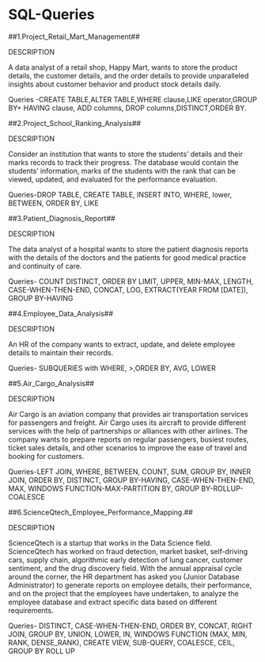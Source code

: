 # SQL-Queries

##1.Project_Retail_Mart_Management##

DESCRIPTION

A data analyst of a retail shop, Happy Mart, wants to store the product details, the customer details, and the order details to provide unparalleled insights about 
customer behavior and product stock details daily.

Queries -CREATE TABLE,ALTER TABLE,WHERE clause,LIKE operator,GROUP BY+ HAVING clause, ADD columns, DROP columns,DISTINCT,ORDER BY.

##2.Project_School_Ranking_Analysis##

DESCRIPTION

Consider an institution that wants to store the students’ details and their marks records to track their progress. The database would contain the students’ information, marks of the students with the rank that can be viewed, updated, and evaluated for the performance evaluation.

Queries-DROP TABLE, CREATE TABLE, INSERT INTO, WHERE, lower, BETWEEN, ORDER BY, LIKE

##3.Patient_Diagnosis_Report##

DESCRIPTION

The data analyst of a hospital wants to store the patient diagnosis reports with the details of the doctors and the patients for good medical practice and continuity of care.

 Queries- COUNT DISTINCT, ORDER BY LIMIT, UPPER, MIN-MAX, LENGTH, CASE-WHEN-THEN-END, CONCAT, LOG, EXTRACT(YEAR FROM [DATE]), GROUP BY-HAVING
 
 ##4.Employee_Data_Analysis##
 
 DESCRIPTION

An HR of the company wants to extract, update, and delete employee details to maintain their records.
 
Queries- SUBQUERIES with WHERE, >,ORDER BY, AVG, LOWER

##5.Air_Cargo_Analysis##

DESCRIPTION

Air Cargo is an aviation company that provides air transportation services for passengers and freight. Air Cargo uses its aircraft to provide different services with the help of partnerships or alliances with other airlines. The company wants to prepare reports on regular passengers, busiest routes, ticket sales details, and other scenarios to improve the ease of travel and booking for customers.

Queries-LEFT JOIN, WHERE, BETWEEN, COUNT, SUM, GROUP BY, INNER JOIN, ORDER BY, DISTINCT, GROUP BY-HAVING, CASE-WHEN-THEN-END, MAX, WINDOWS FUNCTION-MAX-PARTITION BY, GROUP BY-ROLLUP-COALESCE 

##6.ScienceQtech_Employee_Performance_Mapping.##

DESCRIPTION

ScienceQtech is a startup that works in the Data Science field. ScienceQtech has worked on fraud detection, market basket, self-driving cars, supply chain, algorithmic early detection of lung cancer, customer sentiment, and the drug discovery field. With the annual appraisal cycle around the corner, the HR department has asked you (Junior Database Administrator) to generate reports on employee details, their performance, and on the project that the employees have undertaken, to analyze the employee database and extract specific data based on different requirements.

Queries- DISTINCT, CASE-WHEN-THEN-END, ORDER BY, CONCAT, RIGHT JOIN, GROUP BY, UNION, LOWER, IN, WINDOWS FUNCTION (MAX, MIN, RANK, DENSE_RANK), CREATE VIEW, SUB-QUERY, COALESCE, CEIL, GROUP BY ROLL UP
